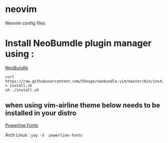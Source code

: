 # neovim
Neovim config files

# Install NeoBumdle plugin manager using  : 

[NeoBundle](https://github.com/Shougo/neobundle)

```
curl https://raw.githubusercontent.com/Shougo/neobundle.vim/master/bin/install.sh > install.sh
sh ./install.sh
```
## when using vim-airline theme below needs to be installed in your distro
[Powerline Fonts](https://github.com/powerline/fonts)

Arch Linux : `yay -S  powerline-fonts`
